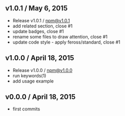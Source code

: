 

## v1.0.1 / May 6, 2015
- Release v1.0.1 / npm@v1.0.1
- add related section, close #1
- update badges, close #1
- rename some files to draw attention, close #1
- update code style - apply feross/standard, close #1

## v1.0.0 / April 18, 2015
- Release v1.0.0 / npm@v1.0.0
- run keywords(1)
- add usage example

## v0.0.0 / April 18, 2015
- first commits